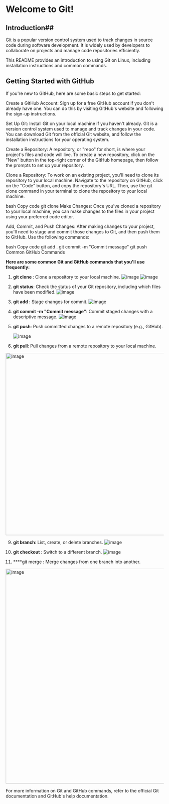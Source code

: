 # Welcome to Git! #

## Introduction##
Git is a popular version control system used to track changes in source code during software development. It is widely used by developers to collaborate on projects and manage code repositories efficiently.

This README provides an introduction to using Git on Linux, including installation instructions and common commands.

## Getting Started with GitHub ##
If you're new to GitHub, here are some basic steps to get started:

Create a GitHub Account: Sign up for a free GitHub account if you don't already have one. You can do this by visiting GitHub's website and following the sign-up instructions.

Set Up Git: Install Git on your local machine if you haven't already. Git is a version control system used to manage and track changes in your code. You can download Git from the official Git website, and follow the installation instructions for your operating system.

Create a Repository: A repository, or "repo" for short, is where your project's files and code will live. To create a new repository, click on the "New" button in the top-right corner of the GitHub homepage, then follow the prompts to set up your repository.

Clone a Repository: To work on an existing project, you'll need to clone its repository to your local machine. Navigate to the repository on GitHub, click on the "Code" button, and copy the repository's URL. Then, use the git clone command in your terminal to clone the repository to your local machine.

bash
Copy code
git clone <repository-url>
Make Changes: Once you've cloned a repository to your local machine, you can make changes to the files in your project using your preferred code editor.

Add, Commit, and Push Changes: After making changes to your project, you'll need to stage and commit those changes to Git, and then push them to GitHub. Use the following commands:

bash
Copy code
git add .
git commit -m "Commit message"
git push
Common GitHub Commands

**Here are some common Git and GitHub commands that you'll use frequently:**

1. **git clone <repository-url>**: Clone a repository to your local machine.
   ![image](https://github.com/Faseeha001/Git/assets/169563689/638808fa-b71e-4aa4-9137-811c1f51cd52)
   ![image](https://github.com/Faseeha001/Git/assets/169563689/edfe7537-5b78-4b0a-9eb8-b7b4691125b5)

2. **git status**: Check the status of your Git repository, including which files have been modified.
   ![image](https://github.com/Faseeha001/Git/assets/169563689/2008f967-8ed3-442c-a261-47d1ebe8b41e)

3. **git add** <file>: Stage changes for commit.
   ![image](https://github.com/Faseeha001/Git/assets/169563689/ff85451f-373a-4e7e-a6b4-318b680c4b15)

4. **git commit -m "Commit message"**: Commit staged changes with a descriptive message.
   ![image](https://github.com/Faseeha001/Git/assets/169563689/95b79a29-a5e1-460b-9512-27f95a0cf720)
   
5. **git push**: Push committed changes to a remote repository (e.g., GitHub).
   
    ![image](https://github.com/Faseeha001/Git/assets/169563689/c0a49c89-7d04-4e7d-9729-aa81a1dd7db3)

7. **git pull**: Pull changes from a remote repository to your local machine.
   
 <img width="581" alt="image" src="https://github.com/Faseeha001/Git/assets/169563689/a8f04998-8c73-45ac-8952-aa57dcc424ef">

9. **git branch**: List, create, or delete branches.
   ![image](https://github.com/Faseeha001/Git/assets/169563689/ee821da6-184b-4715-b676-cce0fbe959a1)

10. **git checkout <branch-name>**: Switch to a different branch.
    ![image](https://github.com/Faseeha001/Git/assets/169563689/573a3c89-3128-4bb4-86fa-5e5b6bac891c)

11. ****git merge <branch-name>: Merge changes from one branch into another.

 <img width="685" alt="image" src="https://github.com/Faseeha001/Git/assets/169563689/20597f80-e3b4-4816-95c8-89e6d25c60c1">

    
For more information on Git and GitHub commands, refer to the official Git documentation and GitHub's help documentation.

